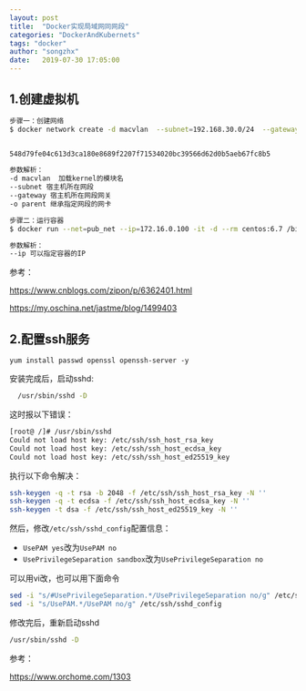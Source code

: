 ```yaml
---
layout: post
title:  "Docker实现局域网同网段"
categories: "DockerAndKubernets"
tags: "docker"
author: "songzhx"
date:   2019-07-30 17:05:00
---
```




## 1.创建虚拟机

```bash
步骤一：创建网络
$ docker network create -d macvlan  --subnet=192.168.30.0/24  --gateway=192.168.30.254   -o parent=ens33  pub_net


548d79fe04c613d3ca180e8689f2207f71534020bc39566d62d0b5aeb67fc8b5

参数解析：
-d macvlan  加载kernel的模块名
--subnet 宿主机所在网段
--gateway 宿主机所在网段网关
-o parent 继承指定网段的网卡

步骤二：运行容器
$ docker run --net=pub_net --ip=172.16.0.100 -it -d --rm centos:6.7 /bin/bash

参数解析：
--ip 可以指定容器的IP
```

参考：

<https://www.cnblogs.com/zipon/p/6362401.html>

<https://my.oschina.net/jastme/blog/1499403>





## 2.配置ssh服务

```
yum install passwd openssl openssh-server -y
```

安装完成后，启动sshd:

```bash
  /usr/sbin/sshd -D
```

这时报以下错误： 

```bash
[root@ /]# /usr/sbin/sshd 
Could not load host key: /etc/ssh/ssh_host_rsa_key 
Could not load host key: /etc/ssh/ssh_host_ecdsa_key 
Could not load host key: /etc/ssh/ssh_host_ed25519_key
```

执行以下命令解决：

```bash
ssh-keygen -q -t rsa -b 2048 -f /etc/ssh/ssh_host_rsa_key -N ''  
ssh-keygen -q -t ecdsa -f /etc/ssh/ssh_host_ecdsa_key -N ''
ssh-keygen -t dsa -f /etc/ssh/ssh_host_ed25519_key -N '' 
```

然后，修改`/etc/ssh/sshd_config`配置信息：

- `UsePAM yes`改为`UsePAM no`
- `UsePrivilegeSeparation sandbox`改为`UsePrivilegeSeparation no`

可以用vi改，也可以用下面命令

```bash
sed -i "s/#UsePrivilegeSeparation.*/UsePrivilegeSeparation no/g" /etc/ssh/sshd_config
sed -i "s/UsePAM.*/UsePAM no/g" /etc/ssh/sshd_config
```

修改完后，重新启动sshd

```bash
/usr/sbin/sshd -D
```



参考：

https://www.orchome.com/1303



  



